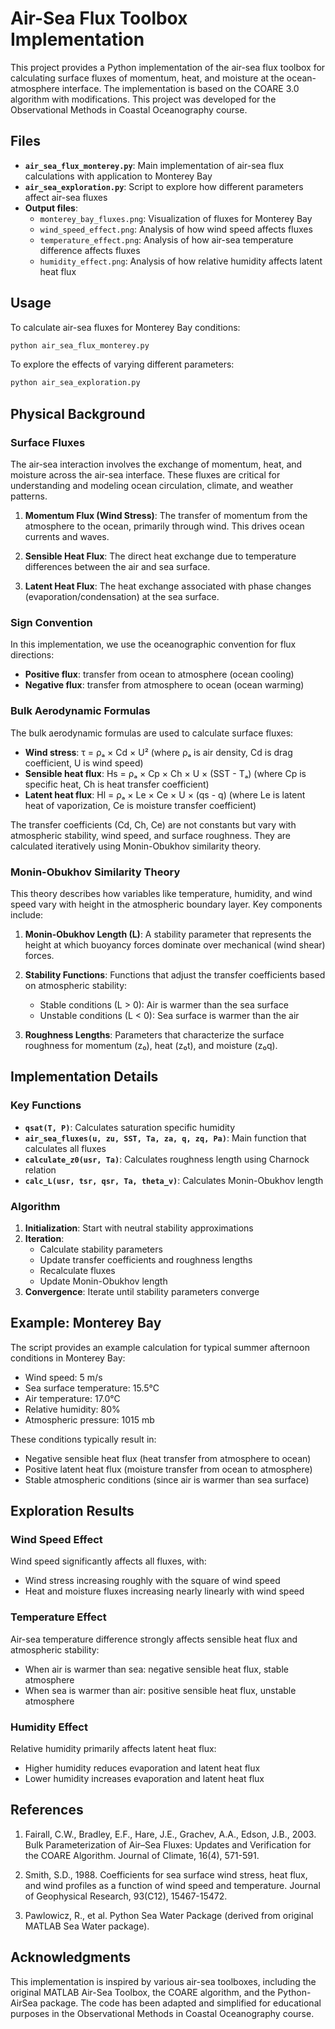 # Air-Sea Flux Toolbox Implementation

This project provides a Python implementation of the air-sea flux toolbox for calculating surface fluxes of momentum, heat, and moisture at the ocean-atmosphere interface. The implementation is based on the COARE 3.0 algorithm with modifications. This project was developed for the Observational Methods in Coastal Oceanography course.

## Files

- **`air_sea_flux_monterey.py`**: Main implementation of air-sea flux calculations with application to Monterey Bay
- **`air_sea_exploration.py`**: Script to explore how different parameters affect air-sea fluxes
- **Output files**:
  - `monterey_bay_fluxes.png`: Visualization of fluxes for Monterey Bay
  - `wind_speed_effect.png`: Analysis of how wind speed affects fluxes
  - `temperature_effect.png`: Analysis of how air-sea temperature difference affects fluxes
  - `humidity_effect.png`: Analysis of how relative humidity affects latent heat flux

## Usage

To calculate air-sea fluxes for Monterey Bay conditions:
```bash
python air_sea_flux_monterey.py
```

To explore the effects of varying different parameters:
```bash
python air_sea_exploration.py
```

## Physical Background

### Surface Fluxes

The air-sea interaction involves the exchange of momentum, heat, and moisture across the air-sea interface. These fluxes are critical for understanding and modeling ocean circulation, climate, and weather patterns.

1. **Momentum Flux (Wind Stress)**: The transfer of momentum from the atmosphere to the ocean, primarily through wind. This drives ocean currents and waves.

2. **Sensible Heat Flux**: The direct heat exchange due to temperature differences between the air and sea surface.

3. **Latent Heat Flux**: The heat exchange associated with phase changes (evaporation/condensation) at the sea surface.

### Sign Convention

In this implementation, we use the oceanographic convention for flux directions:
- **Positive flux**: transfer from ocean to atmosphere (ocean cooling)
- **Negative flux**: transfer from atmosphere to ocean (ocean warming)

### Bulk Aerodynamic Formulas

The bulk aerodynamic formulas are used to calculate surface fluxes:

- **Wind stress**: τ = ρₐ × Cd × U² (where ρₐ is air density, Cd is drag coefficient, U is wind speed)
- **Sensible heat flux**: Hs = ρₐ × Cp × Ch × U × (SST - Tₐ) (where Cp is specific heat, Ch is heat transfer coefficient)
- **Latent heat flux**: Hl = ρₐ × Le × Ce × U × (qs - q) (where Le is latent heat of vaporization, Ce is moisture transfer coefficient)

The transfer coefficients (Cd, Ch, Ce) are not constants but vary with atmospheric stability, wind speed, and surface roughness. They are calculated iteratively using Monin-Obukhov similarity theory.

### Monin-Obukhov Similarity Theory

This theory describes how variables like temperature, humidity, and wind speed vary with height in the atmospheric boundary layer. Key components include:

1. **Monin-Obukhov Length (L)**: A stability parameter that represents the height at which buoyancy forces dominate over mechanical (wind shear) forces.

2. **Stability Functions**: Functions that adjust the transfer coefficients based on atmospheric stability:
   - Stable conditions (L > 0): Air is warmer than the sea surface
   - Unstable conditions (L < 0): Sea surface is warmer than the air

3. **Roughness Lengths**: Parameters that characterize the surface roughness for momentum (z₀), heat (z₀t), and moisture (z₀q).

## Implementation Details

### Key Functions

- **`qsat(T, P)`**: Calculates saturation specific humidity
- **`air_sea_fluxes(u, zu, SST, Ta, za, q, zq, Pa)`**: Main function that calculates all fluxes
- **`calculate_z0(usr, Ta)`**: Calculates roughness length using Charnock relation
- **`calc_L(usr, tsr, qsr, Ta, theta_v)`**: Calculates Monin-Obukhov length

### Algorithm

1. **Initialization**: Start with neutral stability approximations
2. **Iteration**: 
   - Calculate stability parameters
   - Update transfer coefficients and roughness lengths
   - Recalculate fluxes
   - Update Monin-Obukhov length
3. **Convergence**: Iterate until stability parameters converge

## Example: Monterey Bay

The script provides an example calculation for typical summer afternoon conditions in Monterey Bay:
- Wind speed: 5 m/s
- Sea surface temperature: 15.5°C
- Air temperature: 17.0°C
- Relative humidity: 80%
- Atmospheric pressure: 1015 mb

These conditions typically result in:
- Negative sensible heat flux (heat transfer from atmosphere to ocean)
- Positive latent heat flux (moisture transfer from ocean to atmosphere)
- Stable atmospheric conditions (since air is warmer than sea surface)

## Exploration Results

### Wind Speed Effect
Wind speed significantly affects all fluxes, with:
- Wind stress increasing roughly with the square of wind speed
- Heat and moisture fluxes increasing nearly linearly with wind speed

### Temperature Effect
Air-sea temperature difference strongly affects sensible heat flux and atmospheric stability:
- When air is warmer than sea: negative sensible heat flux, stable atmosphere
- When sea is warmer than air: positive sensible heat flux, unstable atmosphere

### Humidity Effect
Relative humidity primarily affects latent heat flux:
- Higher humidity reduces evaporation and latent heat flux
- Lower humidity increases evaporation and latent heat flux

## References

1. Fairall, C.W., Bradley, E.F., Hare, J.E., Grachev, A.A., Edson, J.B., 2003. Bulk Parameterization of Air–Sea Fluxes: Updates and Verification for the COARE Algorithm. Journal of Climate, 16(4), 571-591.

2. Smith, S.D., 1988. Coefficients for sea surface wind stress, heat flux, and wind profiles as a function of wind speed and temperature. Journal of Geophysical Research, 93(C12), 15467-15472.

3. Pawlowicz, R., et al. Python Sea Water Package (derived from original MATLAB Sea Water package).

## Acknowledgments

This implementation is inspired by various air-sea toolboxes, including the original MATLAB Air-Sea Toolbox, the COARE algorithm, and the Python-AirSea package. The code has been adapted and simplified for educational purposes in the Observational Methods in Coastal Oceanography course. 